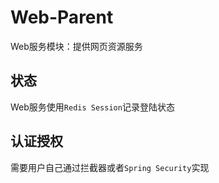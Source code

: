 # Web-Parent

Web服务模块：提供网页资源服务

## 状态

Web服务使用`Redis Session`记录登陆状态

## 认证授权

需要用户自己通过拦截器或者`Spring Security`实现